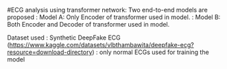 
#ECG analysis using transformer network: Two end-to-end models are proposed
                                       : Model A: Only Encoder of transformer used in model.
                                       : Model B: Both Encoder and Decoder of transformer used in model.


Dataset used : Synthetic DeepFake ECG (https://www.kaggle.com/datasets/vlbthambawita/deepfake-ecg?resource=download-directory)
             : only normal ECGs used for training the model
             

             
